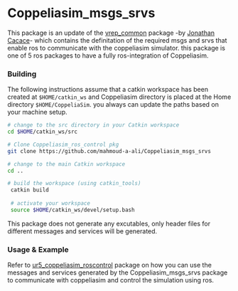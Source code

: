 # Coppeliasim_msgs_srvs
This package is an update of the [vrep_common] package -by [Jonathan Cacace][]- which contains the definitation of the required msgs and srvs that enable ros to communicate with the coppeliasim simulator. this package is one of 5 ros packages to have a fully ros-integration of Coppeliasim.

### Building 

The following instructions assume that a catkin workspace has been created at `$HOME/catkin_ws` and Coppeliasim directory is placed at the Home directory `$HOME/CoppeliaSim`. you always can update the paths based on your machine setup.

```bash
# change to the src directory in your Catkin workspace
cd $HOME/catkin_ws/src

# Clone Coppeliasim_ros_control pkg 
git clone https://github.com/mahmoud-a-ali/Coppeliasim_msgs_srvs

# change to the main Catkin workspace
cd ..

# build the workspace (using catkin_tools)
 catkin build
 
 # activate your workspace
 source $HOME/catkin_ws/devel/setup.bash
```
This package does not generate any excutables, only header files for different messages and services will be generated.

### Usage & Example
Refer to [ur5_coppeliasim_roscontrol][] package on how you can use the messages and services generated by the Coppeliasim_msgs_srvs package to communicate with coppeliasim and control the simulation using ros.



[Coppeliasim_msgs_srvs]: https://github.com/mahmoud-a-ali/Coppeliasim_msgs_srvs
[vrep_plugin]: https://github.com/jocacace/vrep_plugin
[coppeliasim]: https://www.coppeliarobotics.com/
[ur5_coppeliasim_roscontrol]: https://github.com/tud-cor/ur5_coppeliasim_roscontrol

[vrep_common]: https://github.com/jocacace/vrep_common
[Jonathan Cacace]: http://wpage.unina.it/jonathan.cacace/
